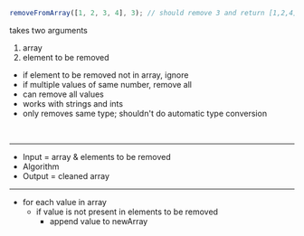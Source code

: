 ```js
removeFromArray([1, 2, 3, 4], 3); // should remove 3 and return [1,2,4]
```
takes two arguments
1) array
2) element to be removed
- if element to be removed not in array, ignore
- if multiple values of same number, remove all
- can remove all values
- works with strings and ints
- only removes same type; shouldn't do automatic type conversion

<br>

---

- Input = array & elements to be removed
- Algorithm
- Output = cleaned array

---

- for each value in array
  - if value is not present in elements to be removed
    - append value to newArray